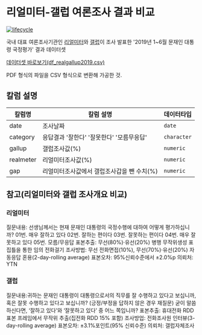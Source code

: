 <!-- README.md is generated from README.Rmd. Please edit that file -->

# 리얼미터-갤럽 여론조사 결과 비교

[![lifecycle](https://img.shields.io/badge/lifecycle-stable-brightgreen.svg)](https://www.tidyverse.org/lifecycle/#stable)
 
국내 대표 여론조사기관인 [리얼미터](http://www.realmeter.net/category/pdf/)와 [갤럽](http://www.gallup.co.kr/gallupdb/report.asp)이 조사 발표한 '2019년 1~6월 문재인 대통령 국정평가' 결과 데이터셋

[데이터셋 바로보기(df_realgallup2019.csv)](https://github.com/taltal-ddj/taltal/blob/master/taltal_raw/public_opinion_poll/df_realgallup2019.csv)

PDF 형식의 파일을 CSV 형식으로 변환해 가공한 것. 

## 칼럼 설명

| 칼럼명            | 칼럼 설명                  | 데이터타입     |
| --------------- | ------------------------- | ----------- |
| date            | 조사날짜                     | `date` |
| category        | 응답결과 '잘한다' '잘못한다' '모름무응답' | `character` |
| gallup          | 갤럽조사값(%)                 | `numeric` |
| realmeter       | 리얼미터조사값(%)              | `numeric` |
| gap             | 리얼미터조사값에서 갤럽조사갑을 뺀 수치(%) | `numeric` |

 
## 참고(리얼미터와 갤럽 조사개요 비교)

### 리얼미터
질문내용: 선생님께서는 현재 문재인 대통령의 국정수행에 대하여 어떻게 평가하십니까? 01번. 매우 잘하고 있다 02번. 잘하는 편이다 03번. 잘못하는 편이다 04번. 매우 잘못하고 있다 05번. 모름/무응답
표본추출: 무선(80%)·유선(20%) 병행 무작위생성 표집틀을 통한 임의 전화걸기
조사방법: 무선 전화면접(10%), 무선(70%)·유선(20%) 자동응답 혼용(2-day-rolling average)
표본오차: 95%신뢰수준에서 ±2.0%p 
의뢰처: YTN

### 갤럽
질문내용:귀하는 문재인 대통령이 대통령으로서의 직무를 잘 수행하고 있다고 보십니까, 혹은 잘못 수행하고 있다고 보십니까? (긍정/부정을 답하지 않은 경우 재질문) 굳이 말씀하신다면, ‘잘하고 있다’와 ‘잘못하고 있다’ 중 어느 쪽입니까?
표본추출: 휴대전화 RDD 표본 프레임에서 무작위 추출(집전화 RDD 15% 포함)
조사방업: 전화조사원 인터뷰(3-day-rolling average)
표본오차: ±3.1%포인트(95% 신뢰수준) 
의뢰처: 갤럽자체조사
 

